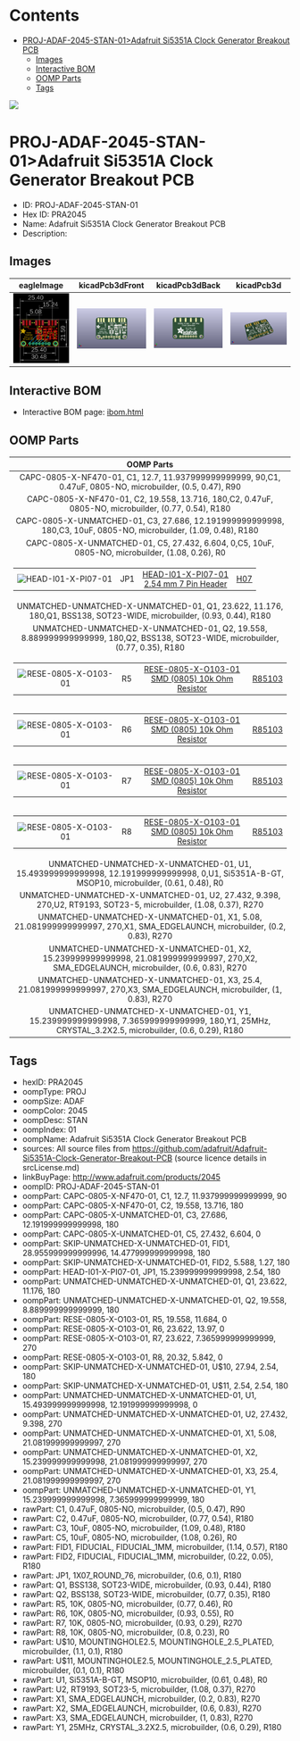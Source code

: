 



Contents
========

* [PROJ-ADAF-2045-STAN-01>Adafruit Si5351A Clock Generator Breakout PCB](#proj-adaf-2045-stan-01adafruit-si5351a-clock-generator-breakout-pcb)
	* [Images](#images)
	* [Interactive BOM](#interactive-bom)
	* [OOMP Parts](#oomp-parts)
	* [Tags](#tags)
  
![][im]
# PROJ-ADAF-2045-STAN-01>Adafruit Si5351A Clock Generator Breakout PCB

- ID: PROJ-ADAF-2045-STAN-01
- Hex ID: PRA2045
- Name: Adafruit Si5351A Clock Generator Breakout PCB
- Description: 

## Images
  
  

|eagleImage|kicadPcb3dFront|kicadPcb3dBack|kicadPcb3d|
| :---: | :---: | :---: | :---: |
|[![eagleImage](eagleImage_140.png)](eagleImage_600.png)|[![kicadPcb3dFront](kicadPcb3dFront_140.png)](kicadPcb3dFront_600.png)|[![kicadPcb3dBack](kicadPcb3dBack_140.png)](kicadPcb3dBack_600.png)|[![kicadPcb3d](kicadPcb3d_140.png)](kicadPcb3d_600.png)|

## Interactive BOM

- Interactive BOM page: [ibom.html](kicad/bom/ibom.html)

## OOMP Parts
  

|OOMP Parts|
| :---: |
|CAPC-0805-X-NF470-01, C1, 12.7, 11.937999999999999, 90,C1, 0.47uF, 0805-NO, microbuilder, (0.5, 0.47), R90|
|CAPC-0805-X-NF470-01, C2, 19.558, 13.716, 180,C2, 0.47uF, 0805-NO, microbuilder, (0.77, 0.54), R180|
|CAPC-0805-X-UNMATCHED-01, C3, 27.686, 12.191999999999998, 180,C3, 10uF, 0805-NO, microbuilder, (1.09, 0.48), R180|
|CAPC-0805-X-UNMATCHED-01, C5, 27.432, 6.604, 0,C5, 10uF, 0805-NO, microbuilder, (1.08, 0.26), R0|
|<table><tr><td>![HEAD-I01-X-PI07-01](https://raw.githubusercontent.com/oomlout/oomlout_OOMP_parts/main/HEAD-I01-X-PI07-01/image_140.jpg)</td><td> JP1</td><td>[HEAD-I01-X-PI07-01<br>2.54 mm 7 Pin Header](https://github.com/oomlout/oomlout_OOMP_parts/tree/main/HEAD-I01-X-PI07-01/)</td><td>[H07](https://github.com/oomlout/oomlout_OOMP_parts/tree/main/HEAD-I01-X-PI07-01/)</td></tr></table>|
|UNMATCHED-UNMATCHED-X-UNMATCHED-01, Q1, 23.622, 11.176, 180,Q1, BSS138, SOT23-WIDE, microbuilder, (0.93, 0.44), R180|
|UNMATCHED-UNMATCHED-X-UNMATCHED-01, Q2, 19.558, 8.889999999999999, 180,Q2, BSS138, SOT23-WIDE, microbuilder, (0.77, 0.35), R180|
|<table><tr><td>![RESE-0805-X-O103-01](https://raw.githubusercontent.com/oomlout/oomlout_OOMP_parts/main/RESE-0805-X-O103-01/image_140.jpg)</td><td> R5</td><td>[RESE-0805-X-O103-01<br>SMD (0805) 10k Ohm Resistor](https://github.com/oomlout/oomlout_OOMP_parts/tree/main/RESE-0805-X-O103-01/)</td><td>[R85103](https://github.com/oomlout/oomlout_OOMP_parts/tree/main/RESE-0805-X-O103-01/)</td></tr></table>|
|<table><tr><td>![RESE-0805-X-O103-01](https://raw.githubusercontent.com/oomlout/oomlout_OOMP_parts/main/RESE-0805-X-O103-01/image_140.jpg)</td><td> R6</td><td>[RESE-0805-X-O103-01<br>SMD (0805) 10k Ohm Resistor](https://github.com/oomlout/oomlout_OOMP_parts/tree/main/RESE-0805-X-O103-01/)</td><td>[R85103](https://github.com/oomlout/oomlout_OOMP_parts/tree/main/RESE-0805-X-O103-01/)</td></tr></table>|
|<table><tr><td>![RESE-0805-X-O103-01](https://raw.githubusercontent.com/oomlout/oomlout_OOMP_parts/main/RESE-0805-X-O103-01/image_140.jpg)</td><td> R7</td><td>[RESE-0805-X-O103-01<br>SMD (0805) 10k Ohm Resistor](https://github.com/oomlout/oomlout_OOMP_parts/tree/main/RESE-0805-X-O103-01/)</td><td>[R85103](https://github.com/oomlout/oomlout_OOMP_parts/tree/main/RESE-0805-X-O103-01/)</td></tr></table>|
|<table><tr><td>![RESE-0805-X-O103-01](https://raw.githubusercontent.com/oomlout/oomlout_OOMP_parts/main/RESE-0805-X-O103-01/image_140.jpg)</td><td> R8</td><td>[RESE-0805-X-O103-01<br>SMD (0805) 10k Ohm Resistor](https://github.com/oomlout/oomlout_OOMP_parts/tree/main/RESE-0805-X-O103-01/)</td><td>[R85103](https://github.com/oomlout/oomlout_OOMP_parts/tree/main/RESE-0805-X-O103-01/)</td></tr></table>|
|UNMATCHED-UNMATCHED-X-UNMATCHED-01, U1, 15.493999999999998, 12.191999999999998, 0,U1, Si5351A-B-GT, MSOP10, microbuilder, (0.61, 0.48), R0|
|UNMATCHED-UNMATCHED-X-UNMATCHED-01, U2, 27.432, 9.398, 270,U2, RT9193, SOT23-5, microbuilder, (1.08, 0.37), R270|
|UNMATCHED-UNMATCHED-X-UNMATCHED-01, X1, 5.08, 21.081999999999997, 270,X1, SMA_EDGELAUNCH, microbuilder, (0.2, 0.83), R270|
|UNMATCHED-UNMATCHED-X-UNMATCHED-01, X2, 15.239999999999998, 21.081999999999997, 270,X2, SMA_EDGELAUNCH, microbuilder, (0.6, 0.83), R270|
|UNMATCHED-UNMATCHED-X-UNMATCHED-01, X3, 25.4, 21.081999999999997, 270,X3, SMA_EDGELAUNCH, microbuilder, (1, 0.83), R270|
|UNMATCHED-UNMATCHED-X-UNMATCHED-01, Y1, 15.239999999999998, 7.365999999999999, 180,Y1, 25MHz, CRYSTAL_3.2X2.5, microbuilder, (0.6, 0.29), R180|

## Tags

- hexID: PRA2045
- oompType: PROJ
- oompSize: ADAF
- oompColor: 2045
- oompDesc: STAN
- oompIndex: 01
- oompName: Adafruit Si5351A Clock Generator Breakout PCB
- sources: All source files from https://github.com/adafruit/Adafruit-Si5351A-Clock-Generator-Breakout-PCB (source licence details in srcLicense.md)
- linkBuyPage: http://www.adafruit.com/products/2045
- oompID: PROJ-ADAF-2045-STAN-01
- oompPart: CAPC-0805-X-NF470-01, C1, 12.7, 11.937999999999999, 90
- oompPart: CAPC-0805-X-NF470-01, C2, 19.558, 13.716, 180
- oompPart: CAPC-0805-X-UNMATCHED-01, C3, 27.686, 12.191999999999998, 180
- oompPart: CAPC-0805-X-UNMATCHED-01, C5, 27.432, 6.604, 0
- oompPart: SKIP-UNMATCHED-X-UNMATCHED-01, FID1, 28.955999999999996, 14.477999999999998, 180
- oompPart: SKIP-UNMATCHED-X-UNMATCHED-01, FID2, 5.588, 1.27, 180
- oompPart: HEAD-I01-X-PI07-01, JP1, 15.239999999999998, 2.54, 180
- oompPart: UNMATCHED-UNMATCHED-X-UNMATCHED-01, Q1, 23.622, 11.176, 180
- oompPart: UNMATCHED-UNMATCHED-X-UNMATCHED-01, Q2, 19.558, 8.889999999999999, 180
- oompPart: RESE-0805-X-O103-01, R5, 19.558, 11.684, 0
- oompPart: RESE-0805-X-O103-01, R6, 23.622, 13.97, 0
- oompPart: RESE-0805-X-O103-01, R7, 23.622, 7.365999999999999, 270
- oompPart: RESE-0805-X-O103-01, R8, 20.32, 5.842, 0
- oompPart: SKIP-UNMATCHED-X-UNMATCHED-01, U$10, 27.94, 2.54, 180
- oompPart: SKIP-UNMATCHED-X-UNMATCHED-01, U$11, 2.54, 2.54, 180
- oompPart: UNMATCHED-UNMATCHED-X-UNMATCHED-01, U1, 15.493999999999998, 12.191999999999998, 0
- oompPart: UNMATCHED-UNMATCHED-X-UNMATCHED-01, U2, 27.432, 9.398, 270
- oompPart: UNMATCHED-UNMATCHED-X-UNMATCHED-01, X1, 5.08, 21.081999999999997, 270
- oompPart: UNMATCHED-UNMATCHED-X-UNMATCHED-01, X2, 15.239999999999998, 21.081999999999997, 270
- oompPart: UNMATCHED-UNMATCHED-X-UNMATCHED-01, X3, 25.4, 21.081999999999997, 270
- oompPart: UNMATCHED-UNMATCHED-X-UNMATCHED-01, Y1, 15.239999999999998, 7.365999999999999, 180
- rawPart: C1, 0.47uF, 0805-NO, microbuilder, (0.5, 0.47), R90
- rawPart: C2, 0.47uF, 0805-NO, microbuilder, (0.77, 0.54), R180
- rawPart: C3, 10uF, 0805-NO, microbuilder, (1.09, 0.48), R180
- rawPart: C5, 10uF, 0805-NO, microbuilder, (1.08, 0.26), R0
- rawPart: FID1, FIDUCIAL, FIDUCIAL_1MM, microbuilder, (1.14, 0.57), R180
- rawPart: FID2, FIDUCIAL, FIDUCIAL_1MM, microbuilder, (0.22, 0.05), R180
- rawPart: JP1, 1X07_ROUND_76, microbuilder, (0.6, 0.1), R180
- rawPart: Q1, BSS138, SOT23-WIDE, microbuilder, (0.93, 0.44), R180
- rawPart: Q2, BSS138, SOT23-WIDE, microbuilder, (0.77, 0.35), R180
- rawPart: R5, 10K, 0805-NO, microbuilder, (0.77, 0.46), R0
- rawPart: R6, 10K, 0805-NO, microbuilder, (0.93, 0.55), R0
- rawPart: R7, 10K, 0805-NO, microbuilder, (0.93, 0.29), R270
- rawPart: R8, 10K, 0805-NO, microbuilder, (0.8, 0.23), R0
- rawPart: U$10, MOUNTINGHOLE2.5, MOUNTINGHOLE_2.5_PLATED, microbuilder, (1.1, 0.1), R180
- rawPart: U$11, MOUNTINGHOLE2.5, MOUNTINGHOLE_2.5_PLATED, microbuilder, (0.1, 0.1), R180
- rawPart: U1, Si5351A-B-GT, MSOP10, microbuilder, (0.61, 0.48), R0
- rawPart: U2, RT9193, SOT23-5, microbuilder, (1.08, 0.37), R270
- rawPart: X1, SMA_EDGELAUNCH, microbuilder, (0.2, 0.83), R270
- rawPart: X2, SMA_EDGELAUNCH, microbuilder, (0.6, 0.83), R270
- rawPart: X3, SMA_EDGELAUNCH, microbuilder, (1, 0.83), R270
- rawPart: Y1, 25MHz, CRYSTAL_3.2X2.5, microbuilder, (0.6, 0.29), R180



[im]: kicadPcb3d_450.png
